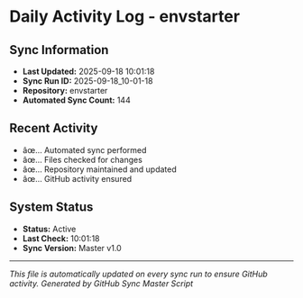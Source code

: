 ﻿# Daily Activity Log - envstarter

## Sync Information
- **Last Updated:** 2025-09-18 10:01:18
- **Sync Run ID:** 2025-09-18_10-01-18
- **Repository:** envstarter
- **Automated Sync Count:** 144

## Recent Activity
- âœ… Automated sync performed
- âœ… Files checked for changes
- âœ… Repository maintained and updated
- âœ… GitHub activity ensured

## System Status
- **Status:** Active
- **Last Check:** 10:01:18
- **Sync Version:** Master v1.0

---
*This file is automatically updated on every sync run to ensure GitHub activity.*
*Generated by GitHub Sync Master Script*
